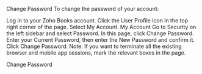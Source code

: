 Change Password
To change the password of your account:

Log in to your Zoho Books account.
Click the User Profile icon in the top right corner of the page.
Select My Account.
My Account
Go to Security on the left sidebar and select Password.
In this page, click Change Password.
Enter your Current Password, then enter the New Password and confirm it.
Click Change Password.
Note: If you want to terminate all the existing browser and mobile app sessions, mark the relevant boxes in the page.

Change Password
